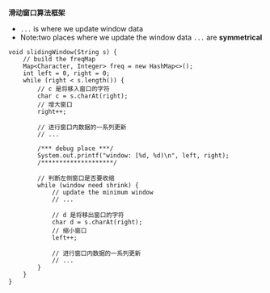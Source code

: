 **滑动窗口算法框架**
- `...` is where we update window data
- Note:two places where we update the window data `...` are **symmetrical**
```
void slidingWindow(String s) {
    // build the freqMap
    Map<Character, Integer> freq = new HashMap<>();
    int left = 0, right = 0;
    while (right < s.length()) {
        // c 是将移入窗口的字符
        char c = s.charAt(right);
        // 增大窗口
        right++;

        // 进行窗口内数据的一系列更新
        // ...

        /*** debug place ***/
        System.out.printf("window: [%d, %d)\n", left, right);
        /********************/

        // 判断左侧窗口是否要收缩
        while (window need shrink) {
            // update the minimum window
            // ...

            // d 是将移出窗口的字符
            char d = s.charAt(right);
            // 缩小窗口
            left++;

            // 进行窗口内数据的一系列更新
            // ...
        }
    }
}
```